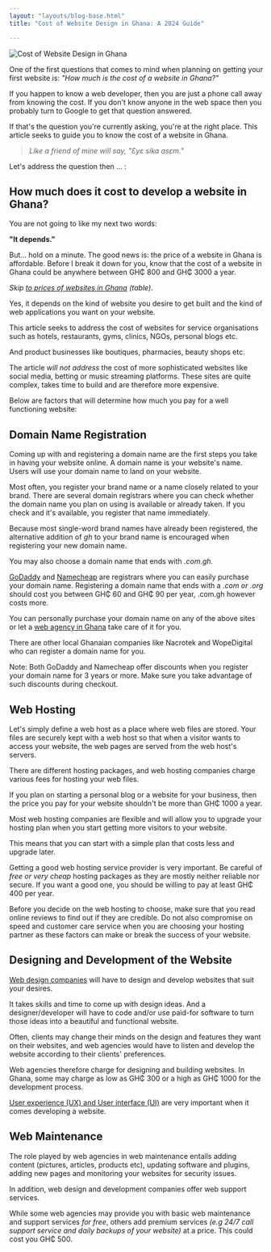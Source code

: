 ```yaml
---
layout: "layouts/blog-base.html"
title: "Cost of Website Design in Ghana: A 2024 Guide"

---
```


<img src= "/images/blogpics/price-of-website-ghana.png" alt= "Cost of Website Design in Ghana" class= "img-responsive center-block" loading="lazy">


<p>One of the first questions that comes to mind when planning on getting 
        your first website is: <em>"How much is the cost of a website in Ghana?"</em></p>
      <p>If you happen to know a web developer, then you are just a phone call away from knowing the cost. 
       If you don't know anyone in the web space then you probably turn to Google to get that question answered.</p>
      <p>If that's the question you're currently asking, you're at the right place.
        This article seeks to guide you to know the cost of a website in Ghana.</p>
      <blockquote><em>Like a friend of mine will say, "Ɛyɛ sika asɛm."</em></blockquote>
      <p>Let's address the question then ... :</p>
      <h2>How much does it cost to develop a website in Ghana?</h2>
      <p>You are not going to like my next two words: </p>
      <p><strong>"It depends."</strong></p>
      <p>But... hold on a minute. The good news is: the price of a website in Ghana is affordable.
        Before I break it down for you, know that the cost of a website in Ghana
        could be anywhere between GH₵ 800 and GH₵ 3000 a year. </p>
      <p><em>Skip <a href="#web-prices">to prices of websites in Ghana</a> (table)</em>.</p>
      <p>Yes, it depends on the kind of website you desire to get built and the kind of web
        applications you want on your website.</p>
      <p>This article seeks to address the cost of websites for service organisations such as
        hotels, restaurants, gyms, clinics, NGOs, personal blogs etc.
      <p>And product businesses like boutiques, pharmacies, beauty shops etc.</p>
      <p>The article <em>will not address</em> the cost of more sophisticated websites
        like social media, betting or music streaming platforms. These sites are quite
        complex, takes time to build and are therefore more expensive.</p>
      <p>Below are factors that will determine how much you pay for a well functioning website:</p>
      <h2>Domain Name Registration</h2>
      <p>Coming up with and registering a domain name are the first steps you take
       in having your website online. A domain name is your website's name. Users
       will use your domain name to land on your website.</p>
      <p>Most often, you register your brand name or a name closely related to your brand.
       There are several domain registrars where you can check whether the domain
       name you plan on using is available or already taken. If you check and it's available, 
       you register that name immediately.</p>
      <p>Because most single-word brand names have already been registered, the alternative addition of <em>gh</em> to
         your brand name is encouraged when registering your new domain name.</p>
      <p>You may also choose a domain name that ends with <em>.com.gh.</em></p>
      <p><a href="https://www.godaddy.com" target="_blank">GoDaddy</a> and
         <a href="https://www.namecheap.com" target="_blank">Namecheap</a>
        are registrars where you can easily purchase your domain name.
        Registering a domain name that ends with a <em>.com or .org</em> should cost you
        between GH₵ 60 and GH₵ 90 per year, .com.gh however costs more.</p>
      <p>You can personally purchase your domain name on any of the above sites or let
        a <a href="5-top-web-agencies-ghana">web agency in Ghana</a> take care of it for you.</p>
      <p>There are other local Ghanaian companies like Nacrotek and WopeDigital who can register a domain name for you.</p>
      <p>Note: Both GoDaddy and Namecheap offer discounts when you register your
        domain name for 3 years or more. Make sure you take advantage of such discounts during checkout.</p>
      <h2>Web Hosting</h2>
      <p>Let's simply define a web host as a place where web files are stored. Your
       files are securely kept with a web host so that when a visitor wants to access your website, the web pages
       are served from the web host's servers.</p>
       <p>There are different hosting packages, and web hosting companies charge
       various fees for hosting your web files.</p>
       <p>If you plan on starting a personal blog or a website for your business, 
       then the price you pay for your website shouldn't be more than GH₵ 1000 a year.</p>
       <p>Most web hosting companies are flexible and will allow you to upgrade your hosting plan when you start
       getting more visitors to your website.</p>
      <p>This means that you can start with a simple plan that costs less and upgrade later.</p>
      <p>Getting a good web hosting service provider is very important. Be careful of <em>free or very cheap</em>
        hosting packages as they are mostly neither reliable nor secure. If you
        want a good one, you should be willing to pay at least GH₵ 400 per year.</p>
      <p>Before you decide on the web hosting to choose, make sure that you read online 
       reviews to find out if they are credible. Do not also compromise on speed 
       and customer care service when you are choosing your hosting partner as these 
       factors can make or break the success of your website.</p>
      <h2>Designing and Development of the Website</h2>
      <p><a href="know-web-design-companies-ghana">Web design companies</a> will have to design and develop websites that suit your
        desires.</p>
      <p>It takes skills and time to come up with design ideas. And a designer/developer will
        have to code and/or use paid-for software to turn those ideas into a beautiful and functional website.</p>
      <p>Often, clients may change their minds on the design and features they want
        on their websites, and web agencies would have to listen and develop the website
        according to their clients' preferences.</p>
      <p>Web agencies therefore charge for designing and building websites. In
        Ghana, some may charge as low as GH₵ 300 or a high as GH₵ 1000 for the development process.</p>
      <p><a href="https://www.fastcompany.com/3032719/ui-ux-who-does-what-a-designers-guide-to-the-tech-industry" rel="noopener nofollow">User 
       experience (UX) and User interface (UI)</a> are very important when it comes developing a website.</p>
      <h2>Web Maintenance</h2>
      <p>The role played by web agencies in web maintenance entails adding content
        (pictures, articles, products etc), updating software and plugins, adding new pages and
        monitoring your websites for security issues.</p>
      <p>In addition, web design and development companies offer web support services.</p>
      <p>While some web agencies may provide you with basic web maintenance and support services <em>for free</em>,
        others add premium services <em>(e.g 24/7 call support service and daily backups
        of your website)</em> at a price. This could cost you GH₵ 500.</p>